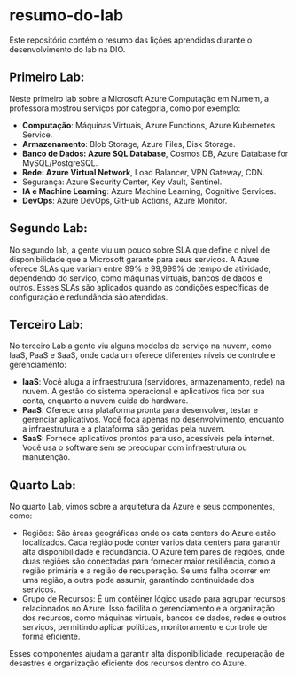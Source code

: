 # resumo-do-lab
Este repositório contém o resumo das lições aprendidas durante o desenvolvimento do lab na DIO.

Primeiro Lab:
---
Neste primeiro lab sobre a Microsoft Azure Computação em Numem, a professora mostrou serviços por categoria, como por exemplo:
 - **Computação**: Máquinas Virtuais, Azure Functions, Azure Kubernetes Service.
 - **Armazenamento**: Blob Storage, Azure Files, Disk Storage.
 - **Banco de Dados: Azure SQL Database**, Cosmos DB, Azure Database for MySQL/PostgreSQL.
 - **Rede: Azure Virtual Network**, Load Balancer, VPN Gateway, CDN.
 - Segurança: Azure Security Center, Key Vault, Sentinel.
 - **IA e Machine Learning**: Azure Machine Learning, Cognitive Services.
 - **DevOps**: Azure DevOps, GitHub Actions, Azure Monitor.

Segundo Lab:
---
No segundo lab, a gente viu um pouco sobre SLA que define o nível de disponibilidade que a Microsoft garante para seus serviços. A Azure oferece SLAs que variam entre 99% e 99,999% de tempo de atividade, dependendo do serviço, como máquinas virtuais, bancos de dados e outros. Esses SLAs são aplicados quando as condições específicas de configuração e redundância são atendidas.

Terceiro Lab:
---
No terceiro Lab a gente viu alguns modelos de serviço na nuvem, como IaaS, PaaS e SaaS, onde cada um oferece diferentes níveis de controle e gerenciamento:
  - **IaaS**: Você aluga a infraestrutura (servidores, armazenamento, rede) na nuvem. A gestão do sistema operacional e aplicativos fica por sua conta, enquanto a nuvem cuida do hardware.
  - **PaaS**: Oferece uma plataforma pronta para desenvolver, testar e gerenciar aplicativos. Você foca apenas no desenvolvimento, enquanto a infraestrutura e a plataforma são geridas pela nuvem.
  - **SaaS**: Fornece aplicativos prontos para uso, acessíveis pela internet. Você usa o software sem se preocupar com infraestrutura ou manutenção.

Quarto Lab:
---
No quarto Lab, vimos sobre a arquitetura da Azure e seus componentes, como:
 - Regiões: São áreas geográficas onde os data centers do Azure estão localizados. Cada região pode conter vários data centers para garantir alta disponibilidade e redundância. O Azure tem pares de regiões, onde duas regiões são conectadas para fornecer maior resiliência, como a região primária e a região de recuperação. Se uma falha ocorrer em uma região, a outra pode assumir, garantindo continuidade dos serviços.
 - Grupo de Recursos: É um contêiner lógico usado para agrupar recursos relacionados no Azure. Isso facilita o gerenciamento e a organização dos recursos, como máquinas virtuais, bancos de dados, redes e outros serviços, permitindo aplicar políticas, monitoramento e controle de forma eficiente.

Esses componentes ajudam a garantir alta disponibilidade, recuperação de desastres e organização eficiente dos recursos dentro do Azure.
